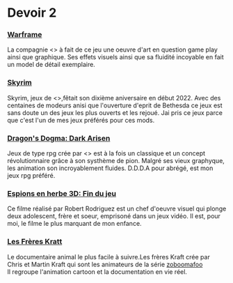 # Devoir 2
 
### [Warframe](https://www.youtube.com/watch?v=MsbL8lFHrZI) 
La compagnie <<digital extremes>> à fait de ce jeu une oeuvre d'art en question game play ainsi que graphique.
Ses effets visuels ainsi que sa fluidité incoyable en fait un model de détail exemplaire.

### [Skyrim](https://www.youtube.com/watch?v=lTjRZ__-278)
Skyrim, jeux de <<Bethesda Game Studios>>,fêtait son dixième aniversaire en début 2022.
Avec des centaines de modeurs anisi que l'ouverture d'eprit de Bethesda ce jeux est sans doute un des jeux les plus ouverts et les rejoué.
Jai pris ce jeux parce que c'est l'un de mes jeux préférés pour ces mods.

### [Dragon's Dogma: Dark Arisen](https://www.youtube.com/watch?v=zpXjEvrz17g)
Jeux de type rpg crée par <<Capcom>> est à la fois un classique et un concept révolutionnaire grâce à son systhème de pion.
Malgré ses vieux graphyque, les animation son incroyablement fluides.
D.D.D.A pour abrégé, est mon jeux rpg préféré.

### [Espions en herbe 3D: Fin du jeu](https://www.youtube.com/watch?v=cc_w59HfVZE)
Ce filme réalisé par Robert Rodriguez est un chef d'oeuvre visuel qui plonge deux adolescent, frère et soeur, emprisoné dans un jeux vidéo.
Il est, pour moi, le filme le plus marquant de mon enfance.

### [Les Frères Kratt](https://www.youtube.com/watch?v=HcuPyxbfgog&list=PLjbr2-02uh0y2pbvH-Fmt-UIo8wRElRal)
Le documentaire animal le plus facile à suivre.Les frères Kraft crée par Chris et Martin Kraft qui sont les animateurs de la série [zoboomafoo](https://youtu.be/cdbiSdQH8gk)  
Il regroupe l'animation cartoon et la documentation en vie réel.

